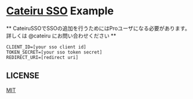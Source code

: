 # [Cateiru SSO](https://sso.cateiru.com) Example

** CateiruSSOでSSOの追加を行うためにはProユーザになる必要があります。詳しくは @cateiru にお問い合わせください **

```env
CLIENT_ID=[your sso client id]
TOKEN_SECRET=[your sso token secret]
REDIRECT_URI=[redirect uri]
```

## LICENSE

[MIT](./LICENSE)
